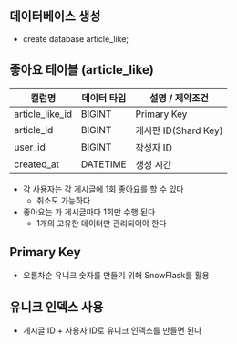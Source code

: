 ## 데이터베이스 생성
- create database article_like;

## 좋아요 테이블 (article_like)
| 컬럼명             | 데이터 타입     | 설명 / 제약조건       |
|-----------------|---------------|-------------------|
| article_like_id | BIGINT        | Primary Key       |
| article_id      | BIGINT        | 게시판 ID(Shard Key) |
| user_id         | BIGINT        | 작성자 ID            |
| created_at      | DATETIME      | 생성 시간             |

- 각 사용자는 각 게시글에 1회 좋아요를 할 수 있다
  - 취소도 가능하다
- 좋아요는 가 게시글마다 1회만 수행 된다
  - 1개의 고유한 데이터만 관리되어야 한다


## Primary Key
- 오름차순 유니크 숫자를 만들기 위해 SnowFlask를 활용


## 유니크 인덱스 사용
- 게시글 ID + 사용자 ID로 유니크 인덱스를 만들면 된다